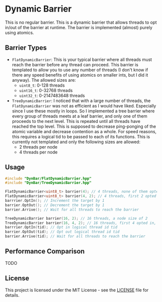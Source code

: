 # Dynamic Barrier
This is no regular barrier. This is a dynamic barrier that allows threads to opt in/out of the barrier at runtime. The barrier is implemented (almost) purely using atomics.

## Barrier Types
- `FlatDynamicBarrier`: This is your typical barrier where all threads must reach the barrier before any thread can proceed. This barrier is templated to allow you to use any number of threads (I don't know if there any speed benefits of using atomics on smaller ints, but I did it anyway). The allowed sizes are:
  - `uint8_t`: 0-128 threads
  - `uint16_t`: 0-32768 threads
  - `uint32_t`: 0-2147483648 threads
- `TreeDynamicBarrier`: I noticed that with a large number of threads, the `FlatDynamicBarrier` was not as efficient as I would have liked. Especially since I use these mostly in loops. So I implemented a tree barrier where every group of threads meets at a leaf barrier, and only one of them proceeds to the next level. This is repeated until all threads have reached the top level. This is supposed to decrease ping-ponging of the atomic variable and decrease contention as a whole. For speed reasons, 
this requires a logical tid to be passed to each of its functions. This is currently not templated and only the following sizes are allowed:
  - 2 threads per node
  - 4 threads per node

## Usage
```cpp
#include "DynBar/FlatDynamicBarrier.hpp"
#include "DynBar/TreeDynamicBarrier.hpp"

FlatDynamicBarrier<uint8_t> barrier(4); // 4 threads, none of them opted in
FlatDynamicBarrier<uint8_t> barrier(4, 2); // 4 threads, first 2 opted in
barrrier.OptIn(); // Increment the target by 1
barrier.OptOut(); // Decrement the target by 1
barrier.Arrive(); // Wait for all threads to reach the barrier

TreeDynamicBarrier barrier(16, 2); // 16 threads, a node size of 2
TreeDynamicBarrier barrier(16, 4, 2); // 16 threads, first 4 opted in, a node size of 2
barrrier.OptIn(tid); // Opt in logical thread id tid
barrier.OptOut(tid); // Opt out logical thread id tid
barrier.Arrive(tid); // Wait for all threads to reach the barrier
```

## Performance Comparison
TODO

## License
This project is licensed under the MIT License - see the [LICENSE](LICENSE) file for details.
